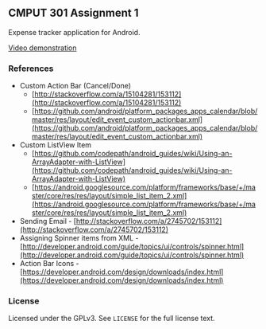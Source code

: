 ## CMPUT 301 Assignment 1

Expense tracker application for Android.

[Video demonstration](https://www.youtube.com/watch?v=VX76KyLlDig&feature=youtu.be)

### References

* Custom Action Bar (Cancel/Done)
	* [http://stackoverflow.com/a/15104281/153112](http://stackoverflow.com/a/15104281/153112)
	* [https://github.com/android/platform_packages_apps_calendar/blob/master/res/layout/edit_event_custom_actionbar.xml](https://github.com/android/platform_packages_apps_calendar/blob/master/res/layout/edit_event_custom_actionbar.xml)
* Custom ListView Item
	* [https://github.com/codepath/android_guides/wiki/Using-an-ArrayAdapter-with-ListView](https://github.com/codepath/android_guides/wiki/Using-an-ArrayAdapter-with-ListView)
	* [https://android.googlesource.com/platform/frameworks/base/+/master/core/res/res/layout/simple_list_item_2.xml](https://android.googlesource.com/platform/frameworks/base/+/master/core/res/res/layout/simple_list_item_2.xml)
* Sending Email - [http://stackoverflow.com/a/2745702/153112](http://stackoverflow.com/a/2745702/153112)
* Assigning Spinner items from XML - [http://developer.android.com/guide/topics/ui/controls/spinner.html](http://developer.android.com/guide/topics/ui/controls/spinner.html)
* Action Bar Icons - [https://developer.android.com/design/downloads/index.html](https://developer.android.com/design/downloads/index.html)

### License

Licensed under the GPLv3. See `LICENSE` for the full license text.